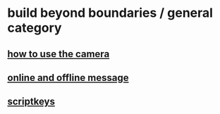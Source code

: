 # build beyond boundaries / general category

## [how to use the camera](camera)
## [online and offline message](onoffmsg)
## [scriptkeys](scriptkeys)
